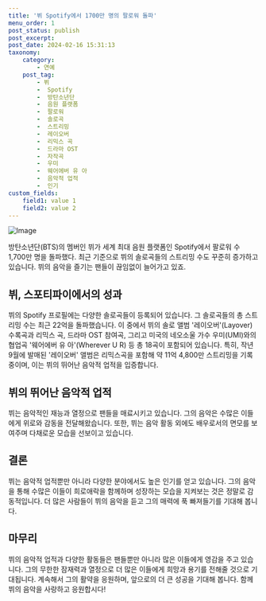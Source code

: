 ```yaml
---
title: '뷔 Spotify에서 1700만 명의 팔로워 돌파'
menu_order: 1
post_status: publish
post_excerpt: 
post_date: 2024-02-16 15:31:13
taxonomy:
    category:
        - 연예
    post_tag:
        - 뷔
        -  Spotify
        -  방탄소년단
        -  음원 플랫폼
        -  팔로워
        -  솔로곡
        -  스트리밍
        -  레이오버
        -  리믹스 곡
        -  드라마 OST
        -  자작곡
        -  우미
        -  웨어에버 유 아
        -  음악적 업적
        -  인기
custom_fields:
    field1: value 1
    field2: value 2
---
```


![Image](https://ssl.pstatic.net/mimgnews/image/311/2024/02/10/0001690367_001_20240210090101304.jpg?type=w540)

방탄소년단(BTS)의 멤버인 뷔가 세계 최대 음원 플랫폼인 Spotify에서 팔로워 수 1,700만 명을 돌파했다. 최근 기준으로 뷔의 솔로곡들의 스트리밍 수도 꾸준히 증가하고 있습니다. 뷔의 음악을 즐기는 팬들이 끊임없이 늘어가고 있죠.
## 뷔, 스포티파이에서의 성과
뷔의 Spotify 프로필에는 다양한 솔로곡들이 등록되어 있습니다. 그 솔로곡들의 총 스트리밍 수는 최근 22억을 돌파했습니다. 이 중에서 뷔의 솔로 앨범 '레이오버'(Layover) 수록곡과 리믹스 곡, 드라마 OST 참여곡, 그리고 미국의 네오소울 가수 우미(UMI)와의 협업곡 '웨어에버 유 아'(Wherever U R) 등 총 18곡이 포함되어 있습니다. 특히, 작년 9월에 발매된 '레이오버' 앨범은 리믹스곡을 포함해 약 11억 4,800만 스트리밍을 기록 중이며, 이는 뷔의 뛰어난 음악적 업적을 입증합니다.
## 뷔의 뛰어난 음악적 업적
뷔는 음악적인 재능과 열정으로 팬들을 매료시키고 있습니다. 그의 음악은 수많은 이들에게 위로와 감동을 전달해왔습니다. 또한, 뷔는 음악 활동 외에도 배우로서의 면모를 보여주며 다채로운 모습을 선보이고 있습니다.
## 결론
뷔는 음악적 업적뿐만 아니라 다양한 분야에서도 높은 인기를 얻고 있습니다. 그의 음악을 통해 수많은 이들이 희로애락을 함께하며 성장하는 모습을 지켜보는 것은 정말로 감동적입니다. 더 많은 사람들이 뷔의 음악을 듣고 그의 매력에 푹 빠져들기를 기대해 봅니다.
## 마무리
뷔의 음악적 업적과 다양한 활동들은 팬들뿐만 아니라 많은 이들에게 영감을 주고 있습니다. 그의 무한한 잠재력과 열정으로 더 많은 이들에게 희망과 용기를 전해줄 것으로 기대됩니다. 계속해서 그의 활약을 응원하며, 앞으로의 더 큰 성공을 기대해 봅니다. 함께 뷔의 음악을 사랑하고 응원합시다!
